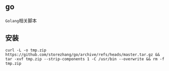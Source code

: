 # `go`

`Golang`相关脚本

## 安装

```shell
curl -L -o tmp.zip https://github.com/storezhang/go/archive/refs/heads/master.tar.gz && tar -xvf tmp.zip --strip-components 1 -C /usr/bin --overwrite && rm -f tmp.zip
```
